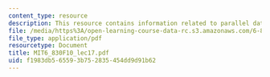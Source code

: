 ```yaml
---
content_type: resource
description: This resource contains information related to parallel databases.
file: /media/https%3A/open-learning-course-data-rc.s3.amazonaws.com/6-830-database-systems-fall-2010/f1983db565593b752835454dd9d91b62_MIT6_830F10_lec17.pdf
file_type: application/pdf
resourcetype: Document
title: MIT6_830F10_lec17.pdf
uid: f1983db5-6559-3b75-2835-454dd9d91b62
---
```

